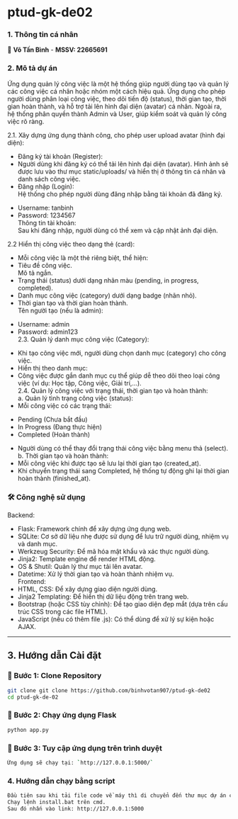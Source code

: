 # ptud-gk-de02
  
### 1. Thông tin cá nhân
👤 **Võ Tấn Bình** -  **MSSV: 22665691**  

### 2. Mô tả dự án
Ứng dụng quản lý công việc là một hệ thống giúp người dùng tạo và quản lý các công việc cá nhân hoặc nhóm một cách hiệu quả. Ứng dụng cho phép người dùng phân loại công việc, theo dõi tiến độ (status), thời gian tạo, thời gian hoàn thành, và hỗ trợ tải lên hình đại diện (avatar) cá nhân. Ngoài ra, hệ thống phân quyền thành Admin và User, giúp kiểm soát và quản lý công việc rõ ràng.

2.1. Xây dựng ứng dụng thành công, cho phép user upload avatar (hình đại diện):  
- Đăng ký tài khoản (Register):  
- Người dùng khi đăng ký có thể tải lên hình đại diện (avatar). Hình ảnh sẽ được lưu vào thư mục static/uploads/ và hiển thị ở thông tin cá nhân và danh sách công việc.  
- Đăng nhập (Login):  
Hệ thống cho phép người dùng đăng nhập bằng tài khoản đã đăng ký.  
+ Username: tanbinh  
+ Password: 1234567  
Thông tin tài khoản:  
Sau khi đăng nhập, người dùng có thể xem và cập nhật ảnh đại diện.  
  
2.2 Hiển thị công việc theo dạng thẻ (card):  
- Mỗi công việc là một thẻ riêng biệt, thể hiện:  
- Tiêu đề công việc.  
Mô tả ngắn.  
- Trạng thái (status) dưới dạng nhãn màu (pending, in progress, completed).  
- Danh mục công việc (category) dưới dạng badge (nhãn nhỏ).  
- Thời gian tạo và thời gian hoàn thành.  
Tên người tạo (nếu là admin):   
+ Username: admin  
+ Password: admin123  
2.3. Quản lý danh mục công việc (Category):  
- Khi tạo công việc mới, người dùng chọn danh mục (category) cho công việc.  
- Hiển thị theo danh mục:  
- Công việc được gắn danh mục cụ thể giúp dễ theo dõi theo loại công việc (ví dụ: Học tập, Công việc, Giải trí,...).  
2.4. Quản lý công việc với trạng thái, thời gian tạo và hoàn thành:  
a. Quản lý tình trạng công việc (status):  
- Mỗi công việc có các trạng thái:  
+ Pending (Chưa bắt đầu)  
+ In Progress (Đang thực hiện)  
+ Completed (Hoàn thành)  
- Người dùng có thể thay đổi trạng thái công việc bằng menu thả (select).  
b. Thời gian tạo và hoàn thành:  
- Mỗi công việc khi được tạo sẽ lưu lại thời gian tạo (created_at).  
- Khi chuyển trạng thái sang Completed, hệ thống tự động ghi lại thời gian hoàn thành (finished_at).  

### 🛠 Công nghệ sử dụng  
Backend:
- Flask: Framework chính để xây dựng ứng dụng web.  
- SQLite: Cơ sở dữ liệu nhẹ được sử dụng để lưu trữ người dùng, nhiệm vụ và danh mục.  
- Werkzeug Security: Để mã hóa mật khẩu và xác thực người dùng.  
- Jinja2: Template engine để render HTML động.  
- OS & Shutil: Quản lý thư mục tải lên avatar.  
- Datetime: Xử lý thời gian tạo và hoàn thành nhiệm vụ.  
Frontend:  
- HTML, CSS: Để xây dựng giao diện người dùng.  
- Jinja2 Templating: Để hiển thị dữ liệu động trên trang web.  
- Bootstrap (hoặc CSS tùy chỉnh): Để tạo giao diện đẹp mắt (dựa trên cấu trúc CSS trong các file HTML).  
- JavaScript (nếu có thêm file .js): Có thể dùng để xử lý sự kiện hoặc AJAX.  

---

## 3. Hướng dẫn Cài đặt
### 🔹 Bước 1: Clone Repository
```sh
git clone git clone https://github.com/binhvotan907/ptud-gk-de02
cd ptud-gk-de-02

```

### 🔹 Bước 2: Chạy ứng dụng Flask
```sh
python app.py
```

### 🔹 Bước 3: Tuy cập ứng dụng trên trình duyệt
```sh
Ứng dụng sẽ chạy tại: `http://127.0.0.1:5000/`
```

### 4. Hướng dẫn chạy bằng script
```sh
Đầu tiên sau khi tải file code về máy thì di chuyển đến thư mục dự án của mình trên cmd.
Chạy lệnh install.bat trên cmd.
Sau đó nhấn vào link: http://127.0.0.1:5000
```